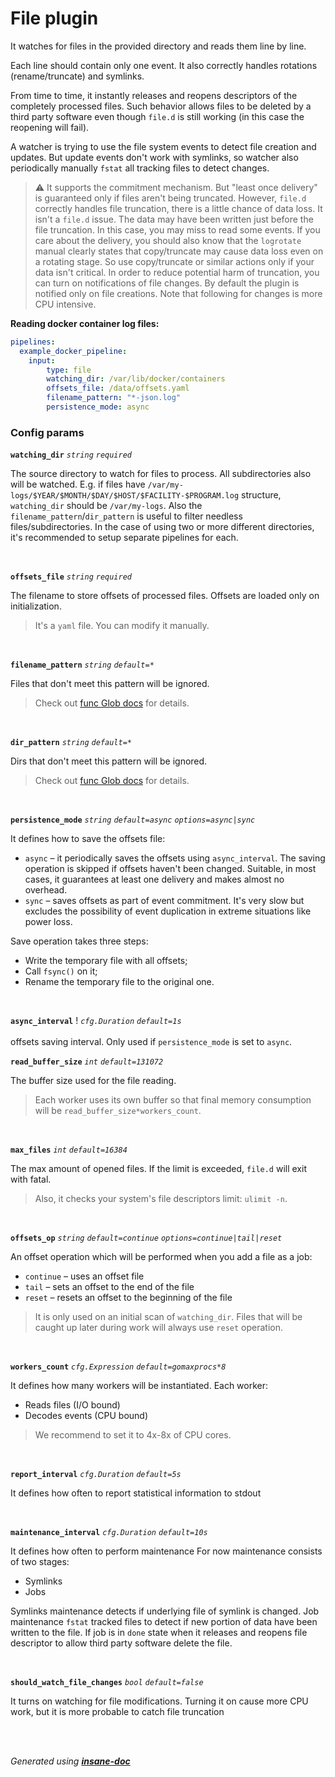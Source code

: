 # File plugin
It watches for files in the provided directory and reads them line by line.

Each line should contain only one event. It also correctly handles rotations (rename/truncate) and symlinks.

From time to time, it instantly releases and reopens descriptors of the completely processed files.
Such behavior allows files to be deleted by a third party software even though `file.d` is still working (in this case the reopening will fail).

A watcher is trying to use the file system events to detect file creation and updates.
But update events don't work with symlinks, so watcher also periodically manually `fstat` all tracking files to detect changes.

> ⚠ It supports the commitment mechanism. But "least once delivery" is guaranteed only if files aren't being truncated.
> However, `file.d` correctly handles file truncation, there is a little chance of data loss.
> It isn't a `file.d` issue. The data may have been written just before the file truncation. In this case, you may miss to read some events.
> If you care about the delivery, you should also know that the `logrotate` manual clearly states that copy/truncate may cause data loss even on a rotating stage.
> So use copy/truncate or similar actions only if your data isn't critical.
> In order to reduce potential harm of truncation, you can turn on notifications of file changes.
> By default the plugin is notified only on file creations. Note that following for changes is more CPU intensive.


**Reading docker container log files:**
```yaml
pipelines:
  example_docker_pipeline:
    input:
        type: file
        watching_dir: /var/lib/docker/containers
        offsets_file: /data/offsets.yaml
        filename_pattern: "*-json.log"
        persistence_mode: async
```

### Config params
**`watching_dir`** *`string`* *`required`* 

The source directory to watch for files to process. All subdirectories also will be watched. E.g. if files have
`/var/my-logs/$YEAR/$MONTH/$DAY/$HOST/$FACILITY-$PROGRAM.log` structure, `watching_dir` should be `/var/my-logs`.
Also the `filename_pattern`/`dir_pattern` is useful to filter needless files/subdirectories. In the case of using two or more
different directories, it's recommended to setup separate pipelines for each.

<br>

**`offsets_file`** *`string`* *`required`* 

The filename to store offsets of processed files. Offsets are loaded only on initialization.
> It's a `yaml` file. You can modify it manually.

<br>

**`filename_pattern`** *`string`* *`default=*`* 

Files that don't meet this pattern will be ignored.
> Check out [func Glob docs](https://golang.org/pkg/path/filepath/#Glob) for details.

<br>

**`dir_pattern`** *`string`* *`default=*`* 

Dirs that don't meet this pattern will be ignored.
> Check out [func Glob docs](https://golang.org/pkg/path/filepath/#Glob) for details.

<br>

**`persistence_mode`** *`string`* *`default=async`* *`options=async|sync`* 

It defines how to save the offsets file:
*  `async` – it periodically saves the offsets using `async_interval`. The saving operation is skipped if offsets haven't been changed. Suitable, in most cases, it guarantees at least one delivery and makes almost no overhead.
*  `sync` – saves offsets as part of event commitment. It's very slow but excludes the possibility of event duplication in extreme situations like power loss.

Save operation takes three steps:
*  Write the temporary file with all offsets;
*  Call `fsync()` on it;
*  Rename the temporary file to the original one.

<br>

**`async_interval`** ! *`cfg.Duration`*  *`default=1s`*    <br> <br> offsets saving interval. Only used if `persistence_mode` is set to `async`.
<br>

**`read_buffer_size`** *`int`* *`default=131072`* 

The buffer size used for the file reading.
> Each worker uses its own buffer so that final memory consumption will be `read_buffer_size*workers_count`.

<br>

**`max_files`** *`int`* *`default=16384`* 

The max amount of opened files. If the limit is exceeded, `file.d` will exit with fatal.
> Also, it checks your system's file descriptors limit: `ulimit -n`.

<br>

**`offsets_op`** *`string`* *`default=continue`* *`options=continue|tail|reset`* 

An offset operation which will be performed when you add a file as a job:
*  `continue` – uses an offset file
*  `tail` – sets an offset to the end of the file
*  `reset` – resets an offset to the beginning of the file
> It is only used on an initial scan of `watching_dir`. Files that will be caught up later during work will always use `reset` operation.

<br>

**`workers_count`** *`cfg.Expression`* *`default=gomaxprocs*8`* 

It defines how many workers will be instantiated.
Each worker:
* Reads files (I/O bound)
* Decodes events (CPU bound)
> We recommend to set it to 4x-8x of CPU cores.

<br>

**`report_interval`** *`cfg.Duration`* *`default=5s`* 

It defines how often to report statistical information to stdout

<br>

**`maintenance_interval`** *`cfg.Duration`* *`default=10s`* 

It defines how often to perform maintenance
For now maintenance consists of two stages:
* Symlinks
* Jobs

Symlinks maintenance detects if underlying file of symlink is changed.
Job maintenance `fstat` tracked files to detect if new portion of data have been written to the file. If job is in `done` state when it releases and reopens file descriptor to allow third party software delete the file.

<br>

**`should_watch_file_changes`** *`bool`* *`default=false`* 

It turns on watching for file modifications. Turning it on cause more CPU work, but it is more probable to catch file truncation

<br>


<br>*Generated using [__insane-doc__](https://github.com/vitkovskii/insane-doc)*